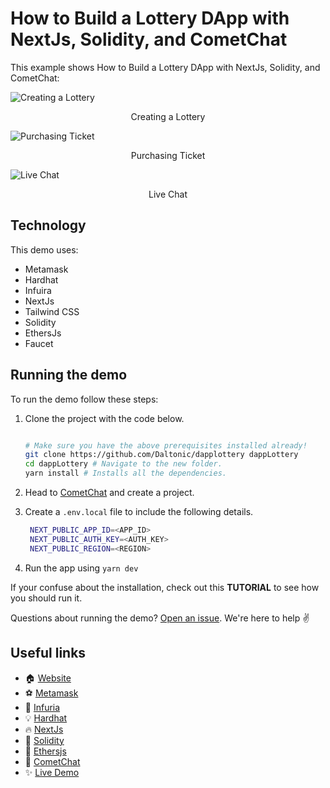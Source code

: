 # How to Build a Lottery DApp with NextJs, Solidity, and CometChat

This example shows How to Build a Lottery DApp with NextJs, Solidity, and CometChat:

![Creating a Lottery](./screenshots/0.gif)

<center><figcaption>Creating a Lottery</figcaption></center>


![Purchasing Ticket](./screenshots/1.gif)

<center><figcaption>Purchasing Ticket</figcaption></center>

![Live Chat](./screenshots/2.gif)

<center><figcaption>Live Chat</figcaption></center>

## Technology

This demo uses:

- Metamask
- Hardhat
- Infuira
- NextJs
- Tailwind CSS
- Solidity
- EthersJs
- Faucet

## Running the demo

To run the demo follow these steps:

1. Clone the project with the code below.

   ```sh

   # Make sure you have the above prerequisites installed already!
   git clone https://github.com/Daltonic/dapplottery dappLottery
   cd dappLottery # Navigate to the new folder.
   yarn install # Installs all the dependencies.
   ```

2. Head to [CometChat](https://try.cometchat.com/daltonic) and create a project.

3. Create a `.env.local` file to include the following details.
   ```sh
    NEXT_PUBLIC_APP_ID=<APP_ID>
    NEXT_PUBLIC_AUTH_KEY=<AUTH_KEY>
    NEXT_PUBLIC_REGION=<REGION>
   ```
4. Run the app using `yarn dev`
   <br/>

If your confuse about the installation, check out this **TUTORIAL** to see how you should run it.

Questions about running the demo? [Open an issue](https://github.com/Daltonic/dappLottery/issues). We're here to help ✌️

## Useful links

- 🏠 [Website](https://daltonic.github.io/)
- ⚽ [Metamask](https://metamask.io/)
- 🚀 [Infuria](https://app.infura.io/dashboard/)
- 💡 [Hardhat](https://hardhat.org/)
- 🔥 [NextJs](https://nextjs.org/)
- 🐻 [Solidity](https://soliditylang.org/)
- 👀 [Ethersjs](https://docs.ethers.io/v5/)
- 🎅 [CometChat](https://try.cometchat.com/daltonic)
- ✨ [Live Demo](https://dapplottery.vercel.app/)
